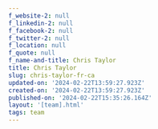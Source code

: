 ```yaml
---
f_website-2: null
f_linkedin-2: null
f_facebook-2: null
f_twitter-2: null
f_location: null
f_quote: null
f_name-and-title: Chris Taylor
title: Chris Taylor
slug: chris-taylor-fr-ca
updated-on: '2024-02-22T13:59:27.923Z'
created-on: '2024-02-22T13:59:27.923Z'
published-on: '2024-02-22T15:35:26.164Z'
layout: '[team].html'
tags: team
---
```



